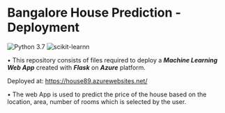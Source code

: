 # Bangalore House Prediction - Deployment
![Python 3.7](https://img.shields.io/badge/Python-3.7-brightgreen.svg) ![scikit-learnn](https://img.shields.io/badge/Library-Scikit_Learn-orange.svg)

• This repository consists of files required to deploy a ___Machine Learning Web App___ created with ___Flask___ on ___Azure___ platform.

Deployed at: https://house89.azurewebsites.net/

• The web App is used to predict the price of the house based on the location, area, number of rooms which is selected by the user.



 

